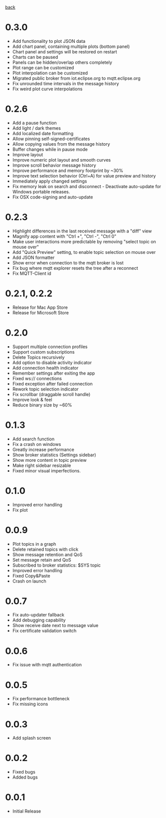 [back](./)

# 0.3.0

  - Add functionality to plot JSON data
  - Add chart panel, containing multiple plots (bottom panel)
  - Chart panel and settings will be restored on restart
  - Charts can be paused
  - Panels can be hidden/overlap others completely
  - Plot range can be customized
  - Plot interpolation can be customized
  - Migrated public broker from iot.eclipse.org to mqtt.eclipse.org
  - Fix unrounded time intervals in the message history
  - Fix weird plot curve interpolations

# 0.2.6

  - Add a pause function
  - Add light / dark themes
  - Add localized date formatting
  - Allow pinning self-signed-certificates
  - Allow copying values from the message history
  - Buffer changes while in pause mode
  - Improve layout
  - Improve numeric plot layout and smooth curves
  - Improve scroll behavior message history
  - Improve performance and memory footprint by ~30%
  - Improve text selection behavior (Ctrl+A) for value preview and history
  - Immediately apply changed settings
  - Fix memory leak on search and disconnect - Deactivate auto-update for Windows portable releases.
  - Fix OSX code-signing and auto-update

# 0.2.3

  - Highlight differences in the last received message with a "diff" view
  - Magnify app content with "Ctrl +", "Ctrl -", "Ctrl 0"
  - Make user interactions more predictable by removing "select topic on mouse over"
  - Add "Quick Preview" setting, to enable topic selection on mouse over
  - Add JSON formatter
  - Show error when connection to the mqtt broker is lost
  - Fix bug where mqtt explorer resets the tree after a reconnect
  - Fix MQTT-Client id

# 0.2.1, 0.2.2
  - Release for Mac App Store
  - Release for Microsoft Store

# 0.2.0

  - Support multiple connection profiles
  - Support custom subscriptions
  - Delete Topics recursively
  - Add option to disable activity indicator
  - Add connection health indicator
  - Remember settings after exiting the app
  - Fixed ws:// connections
  - Fixed exception after failed connection
  - Rework topic selection indicator
  - Fix scrollbar (draggable scroll handle)
  - Improve look & feel
  - Reduce binary size by ~60%

# 0.1.3

  - Add search function
  - Fix a crash on windows
  - Greatly increase performance
  - Show broker statistics (Settings sidebar)
  - Show more content in topic preview
  - Make right sidebar resizable
  - Fixed minor visual imperfections.

# 0.1.0

  - Improved error handling  
  - Fix plot

# 0.0.9

  - Plot topics in a graph 
  - Delete retained topics with click 
  - Show message retention and QoS
  - Set message retain and QoS
  - Subscribed to broker statistics: $SYS topic
  - Improved error handling  
  - Fixed Copy&Paste 
  - Crash on launch 

# 0.0.7

  - Fix auto-updater fallback
  - Add debugging capability
  - Show receive date next to message value
  - Fix certificate validation switch

# 0.0.6

  - Fix issue with mqtt authentication

# 0.0.5
  - Fix performance bottleneck
  - Fix missing icons

# 0.0.3
  - Add splash screen

# 0.0.2
  - Fixed bugs
  - Added bugs

# 0.0.1
  - Initial Release
